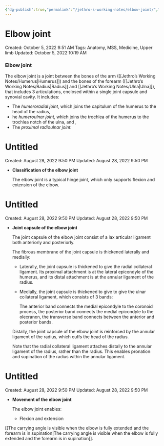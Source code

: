 ```yaml
---
{"dg-publish":true,"permalink":"/jethro-s-working-notes/elbow-joint/","dgPassFrontmatter":true}
---
```



# Elbow joint

Created: October 5, 2022 9:51 AM
Tags: Anatomy, MSS, Medicine, Upper limb
Updated: October 5, 2022 10:19 AM

### Elbow joint

The elbow joint is a joint between the bones of the arm ([[Jethro’s Working Notes/Humerus\|Humerus]]) and the bones of the forearm ([[Jethro’s Working Notes/Radius\|Radius]] and [[Jethro’s Working Notes/Ulna\|Ulna]]), that includes 3 articulations, enclosed within a single joint capsule and synovial cavity. It includes:

- The *humeroradial joint*, which joins the capitulum of the humerus to the head of the radius,
- he *humeroulnar joint*, which joins the trochlea of the humerus to the trochlea notch of the ulna, and ,
- The *proximal radioulnar joint.*


<div class="transclusion internal-embed is-loaded"><div class="markdown-embed">





# Untitled

Created: August 28, 2022 9:50 PM
Updated: August 28, 2022 9:50 PM

</div></div>


- **Classification of the elbow joint**
    
    The elbow joint is a typical hinge joint, which only supports flexion and extension of the elbow.
    
    
<div class="transclusion internal-embed is-loaded"><div class="markdown-embed">





# Untitled

Created: August 28, 2022 9:50 PM
Updated: August 28, 2022 9:50 PM

</div></div>

    
- **Joint capsule of the elbow joint**
    
    The joint capsule of the elbow joint consist of a lax articular ligament both anteriorly and posteriorly.
    
    The fibrous membrane of the joint capsule is thickened laterally and medially:
    
    - Laterally, the joint capsule is thickened to give the radial collateral ligament. Its proximal attachment is at the lateral epicondyle of the humerus, and its distal attachment is at the annular ligament of the radius.
    - Medially, the joint capsule is thickened to give to give the ulnar collateral ligament, which consists of 3 bands:
        
        The anterior band connects the medial epicondyle to the coronoid process, the posterior band connects the medial epicondyle to the olecranon, the transverse band connects between the anterior and posterior bands.
        
    
    Distally, the joint capsule of the elbow joint is reinforced by the annular ligament of the radius, which cuffs the head of the radius.
    
    Note that the radial collateral ligament attaches distally to the annular ligament of the radius, rather than the radius. This enables pronation and supination of the radius within the annular ligament.
    
    
<div class="transclusion internal-embed is-loaded"><div class="markdown-embed">





# Untitled

Created: August 28, 2022 9:50 PM
Updated: August 28, 2022 9:50 PM

</div></div>

    
- **Movement of the elbow joint**
    
    The elbow joint enables:
    
    - Flexion and extension

[[The carrying angle is visible when the elbow is fully extended and the forearm is in supination\|The carrying angle is visible when the elbow is fully extended and the forearm is in supination]].